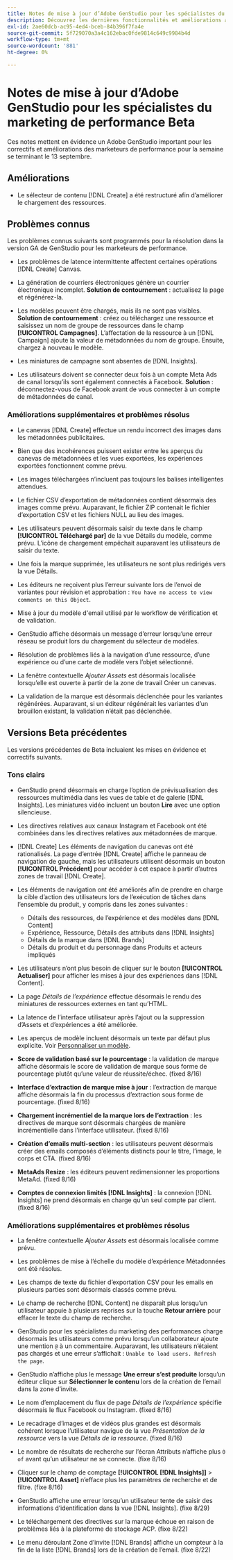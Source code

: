 ```yaml
---
title: Notes de mise à jour d’Adobe GenStudio pour les spécialistes du marketing de performance Beta
description: Découvrez les dernières fonctionnalités et améliorations apportées à Adobe GenStudio pour les marketeurs de performance.
exl-id: 2ae60dcb-ac95-4ed4-bceb-84b396f7fa4e
source-git-commit: 5f729070a3a4c162ebac0fde9814c649c9984b4d
workflow-type: tm+mt
source-wordcount: '881'
ht-degree: 0%

---
```


# Notes de mise à jour d’Adobe GenStudio pour les spécialistes du marketing de performance Beta

Ces notes mettent en évidence un Adobe GenStudio important pour les correctifs et améliorations des marketeurs de performance pour la semaine se terminant le 13 septembre.

## Améliorations

* Le sélecteur de contenu [!DNL Create] a été restructuré afin d’améliorer le chargement des ressources. <!-- GS-2586 -->

## Problèmes connus

Les problèmes connus suivants sont programmés pour la résolution dans la version GA de GenStudio pour les marketeurs de performance.

* Les problèmes de latence intermittente affectent certaines opérations [!DNL Create] Canvas. <!-- GS-5203 -->

* La génération de courriers électroniques génère un courrier électronique incomplet. **Solution de contournement** : actualisez la page et régénérez-la. <!-- GS-5209 -->

* Les modèles peuvent être chargés, mais ils ne sont pas visibles. **Solution de contournement** : créez ou téléchargez une ressource et saisissez un nom de groupe de ressources dans le champ **[!UICONTROL Campagnes]**. L’affectation de la ressource à un [!DNL Campaign] ajoute la valeur de métadonnées du nom de groupe. Ensuite, chargez à nouveau le modèle. <!-- GS-4815 -->

* Les miniatures de campagne sont absentes de [!DNL Insights]. <!-- GS-4648 -->

* Les utilisateurs doivent se connecter deux fois à un compte Meta Ads de canal lorsqu’ils sont également connectés à Facebook. **Solution** : déconnectez-vous de Facebook avant de vous connecter à un compte de métadonnées de canal. <!-- GS-4806 -->

### Améliorations supplémentaires et problèmes résolus

* Le canevas [!DNL Create] effectue un rendu incorrect des images dans les métadonnées publicitaires. <!-- GS-4864 -->

* Bien que des incohérences puissent exister entre les aperçus du canevas de métadonnées et les vues exportées, les expériences exportées fonctionnent comme prévu. <!-- GS-4492 4401 -->

* Les images téléchargées n’incluent pas toujours les balises intelligentes attendues. <!-- GS-4856 -->

* Le fichier CSV d’exportation de métadonnées contient désormais des images comme prévu. Auparavant, le fichier ZIP contenait le fichier d’exportation CSV et les fichiers NULL au lieu des images.  <!-- GS-5107 -->

* Les utilisateurs peuvent désormais saisir du texte dans le champ **[!UICONTROL Téléchargé par]** de la vue Détails du modèle, comme prévu. L’icône de chargement empêchait auparavant les utilisateurs de saisir du texte. <!-- GS-4887 -->

* Une fois la marque supprimée, les utilisateurs ne sont plus redirigés vers la vue Détails. <!-- GS-2663 -->

* Les éditeurs ne reçoivent plus l’erreur suivante lors de l’envoi de variantes pour révision et approbation : `You have no access to view comments on this Object`. <!-- GS-5140 -->

* Mise à jour du modèle d&#39;email utilisé par le workflow de vérification et de validation. <!-- GS-5239 -->

* GenStudio affiche désormais un message d’erreur lorsqu’une erreur réseau se produit lors du chargement du sélecteur de modèles. <!-- GS-4682 -->

* Résolution de problèmes liés à la navigation d’une ressource, d’une expérience ou d’une carte de modèle vers l’objet sélectionné. <!-- GS-4390 -->

* La fenêtre contextuelle _Ajouter Assets_ est désormais localisée lorsqu’elle est ouverte à partir de la zone de travail Créer un canevas.  <!-- GS-4867 -->

* La validation de la marque est désormais déclenchée pour les variantes régénérées. Auparavant, si un éditeur régénérait les variantes d’un brouillon existant, la validation n’était pas déclenchée. <!-- GS-3971 -->

## Versions Beta précédentes

Les versions précédentes de Beta incluaient les mises en évidence et correctifs suivants.

### Tons clairs

* GenStudio prend désormais en charge l’option de prévisualisation des ressources multimédia dans les vues de table et de galerie [!DNL Insights]. Les miniatures vidéo incluent un bouton **Lire** avec une option silencieuse. <!-- GS-4398 -->

* Les directives relatives aux canaux Instagram et Facebook ont été combinées dans les directives relatives aux métadonnées de marque.

* [!DNL Create] Les éléments de navigation du canevas ont été rationalisés. La page d’entrée [!DNL Create] affiche le panneau de navigation de gauche, mais les utilisateurs utilisent désormais un bouton **[!UICONTROL Précédent]** pour accéder à cet espace à partir d’autres zones de travail [!DNL Create].

* Les éléments de navigation ont été améliorés afin de prendre en charge la cible d’action des utilisateurs lors de l’exécution de tâches dans l’ensemble du produit, y compris dans les zones suivantes :

   * Détails des ressources, de l’expérience et des modèles dans [!DNL Content]
   * Expérience, Ressource, Détails des attributs dans [!DNL Insights]
   * Détails de la marque dans [!DNL Brands]
   * Détails du produit et du personnage dans Produits et acteurs impliqués

* Les utilisateurs n’ont plus besoin de cliquer sur le bouton **[!UICONTROL Actualiser]** pour afficher les mises à jour des expériences dans [!DNL Content].

* La page _Détails de l’expérience_ effectue désormais le rendu des miniatures de ressources externes en tant qu’HTML.

* La latence de l’interface utilisateur après l’ajout ou la suppression d’Assets et d’expériences a été améliorée.

* Les aperçus de modèle incluent désormais un texte par défaut plus explicite. Voir [Personnaliser un modèle](https://experienceleague.adobe.com/en/docs/genstudio/user-guide/content/templates/customize-template#template-preview).

* **Score de validation basé sur le pourcentage** : la validation de marque affiche désormais le score de validation de marque sous forme de pourcentage plutôt qu’une valeur de réussite/échec. (fixed 8/16)

* **Interface d’extraction de marque mise à jour** : l’extraction de marque affiche désormais la fin du processus d’extraction sous forme de pourcentage. (fixed 8/16)

* **Chargement incrémentiel de la marque lors de l’extraction** : les directives de marque sont désormais chargées de manière incrémentielle dans l’interface utilisateur. (fixed 8/16)

* **Création d’emails multi-section** : les utilisateurs peuvent désormais créer des emails composés d’éléments distincts pour le titre, l’image, le corps et CTA. (fixed 8/16)

* **MetaAds Resize** : les éditeurs peuvent redimensionner les proportions MetaAd. (fixed 8/16)

* **Comptes de connexion limités [!DNL Insights]** : la connexion [!DNL Insights] ne prend désormais en charge qu’un seul compte par client. (fixed 8/16)

### Améliorations supplémentaires et problèmes résolus

* La fenêtre contextuelle _Ajouter Assets_ est désormais localisée comme prévu. <!-- GS-3834 -->

* Les problèmes de mise à l’échelle du modèle d’expérience Métadonnées ont été résolus. <!-- GS-4174 -->

* Les champs de texte du fichier d’exportation CSV pour les emails en plusieurs parties sont désormais classés comme prévu. <!-- GS-4013 -->

* Le champ de recherche [!DNL Content] ne disparaît plus lorsqu’un utilisateur appuie à plusieurs reprises sur la touche **Retour arrière** pour effacer le texte du champ de recherche.  <!-- GS-4543 -->

* GenStudio pour les spécialistes du marketing des performances charge désormais les utilisateurs comme prévu lorsqu’un collaborateur ajoute une mention `@` à un commentaire. Auparavant, les utilisateurs n’étaient pas chargés et une erreur s’affichait : `Unable to load users. Refresh the page`. <!-- GS-4113 -->

* GenStudio n’affiche plus le message **Une erreur s’est produite** lorsqu’un éditeur clique sur **Sélectionner le contenu** lors de la création de l’email dans la zone d’invite. <!-- GS-4879 -->

* Le nom d’emplacement du flux de page _Détails de l’expérience_ spécifie désormais le flux Facebook ou Instagram. (fixed 8/16)

* Le recadrage d’images et de vidéos plus grandes est désormais cohérent lorsque l’utilisateur navigue de la vue _Présentation de la ressource_ vers la vue _Détails de la ressource_. (fixed 8/16)

* Le nombre de résultats de recherche sur l’écran Attributs n’affiche plus `0 of` avant qu’un utilisateur ne se connecte. (fixe 8/16) <!-- GS-3665 -->

* Cliquer sur le champ de comptage **[!UICONTROL [!DNL Insights]]** > **[!UICONTROL Asset]** n’efface plus les paramètres de recherche et de filtre. (fixe 8/16) <!-- GS-3476 -->

* GenStudio affiche une erreur lorsqu’un utilisateur tente de saisir des informations d’identification dans la vue [!DNL Insights]. (fixe 8/29) <!-- GS-4689 -->

* Le téléchargement des directives sur la marque échoue en raison de problèmes liés à la plateforme de stockage ACP. (fixe 8/22) <!-- GS-4369 -->

* Le menu déroulant Zone d’invite [!DNL Brands] affiche un compteur à la fin de la liste [!DNL Brands] lors de la création de l’email. (fixe 8/22) <!-- GS-4077 -->
